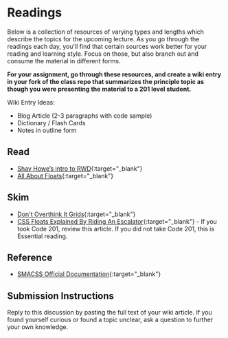 # Readings

Below is a collection of resources of varying types and lengths which describe the topics for the upcoming lecture.  As you go through the readings each day, you'll find that certain sources work better for your reading and learning style. Focus on those, but also branch out and consume the material in different forms.

**For your assignment, go through these resources, and create a wiki entry in your fork of the class repo that summarizes the principle topic as though you were presenting the material to a 201 level student.**

Wiki Entry Ideas:

- Blog Article (2-3 paragraphs with code sample)
- Dictionary / Flash Cards
- Notes in outline form

## Read

- [Shay Howe’s intro to RWD](http://learn.shayhowe.com/advanced-html-css/responsive-web-design/){:target="_blank"}
- [All About Floats](https://css-tricks.com/all-about-floats/){:target="_blank"}

## Skim

- [Don't Overthink It Grids](https://css-tricks.com/dont-overthink-it-grids/){:target="_blank"}
- [CSS Floats Explained By Riding An Escalator](https://medium.freecodecamp.org/css-floats-explained-by-riding-an-escalator-57fa55232333){:target="_blank"} - If you took Code 201, review this article. If you did not take Code 201, this is Essential reading.

## Reference

- [SMACSS Official Documentation](http://smacss.com/){:target="_blank"}

## Submission Instructions

Reply to this discussion by pasting the full text of your wiki article. If you found yourself curious or found a topic unclear, ask a question to further your own knowledge.
